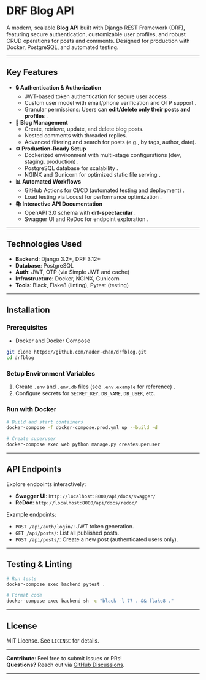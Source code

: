 

# **DRF Blog API** 
A modern, scalable **Blog API** built with Django REST Framework (DRF), featuring secure authentication, customizable user profiles, and robust CRUD operations for posts and comments. Designed for production with Docker, PostgreSQL, and automated testing.

---

## **Key Features** 
- **🔒 Authentication & Authorization**  
  - JWT-based token authentication for secure user access .
  - Custom user model with email/phone verification and OTP support .
  - Granular permissions: Users can **edit/delete only their posts and profiles** .
- **📝 Blog Management**  
  - Create, retrieve, update, and delete blog posts.
  - Nested comments with threaded replies.
  - Advanced filtering and search for posts (e.g., by tags, author, date).
- **⚙️ Production-Ready Setup**  
  - Dockerized environment with multi-stage configurations (dev, staging, production) .
  - PostgreSQL database for scalability .
  - NGINX and Gunicorn for optimized static file serving .
- **📊 Automated Workflows**  
  - GitHub Actions for CI/CD (automated testing and deployment) .
  - Load testing via Locust for performance optimization .
- **📚 Interactive API Documentation**  
  - OpenAPI 3.0 schema with **drf-spectacular** .
  - Swagger UI and ReDoc for endpoint exploration .

---

## **Technologies Used**
- **Backend**: Django 3.2+, DRF 3.12+
- **Database**: PostgreSQL
- **Auth**: JWT, OTP (via Simple JWT and cache)
- **Infrastructure**: Docker, NGINX, Gunicorn
- **Tools**: Black, Flake8 (linting), Pytest (testing) 

---

## **Installation**
### **Prerequisites**
- Docker and Docker Compose 
```bash
git clone https://github.com/nader-chan/drfblog.git
cd drfblog
```

### **Setup Environment Variables**
1. Create `.env` and `.env.db` files (see `.env.example` for reference) .
2. Configure secrets for `SECRET_KEY`, `DB_NAME`, `DB_USER`, etc.

### **Run with Docker**
```bash
# Build and start containers
docker-compose -f docker-compose.prod.yml up --build -d

# Create superuser
docker-compose exec web python manage.py createsuperuser
```

---

## **API Endpoints** 
Explore endpoints interactively:
- **Swagger UI**: `http://localhost:8000/api/docs/swagger/`
- **ReDoc**: `http://localhost:8000/api/docs/redoc/`

Example endpoints:
- `POST /api/auth/login/`: JWT token generation.
- `GET /api/posts/`: List all published posts.
- `POST /api/posts/`: Create a new post (authenticated users only).

---

## **Testing & Linting** 
```bash
# Run tests
docker-compose exec backend pytest .

# Format code
docker-compose exec backend sh -c "black -l 77 . && flake8 ."
```

---

## **License**
MIT License. See `LICENSE` for details.

---

**Contribute**: Feel free to submit issues or PRs!  
**Questions?** Reach out via [GitHub Discussions](https://github.com/nader-chan/drfblog/discussions).

---